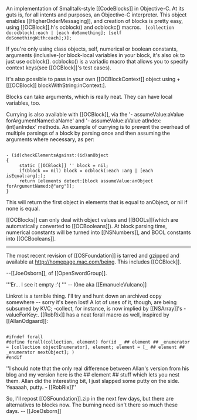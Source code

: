

An implementation of Smalltalk-style [[CodeBlocks]] in Objective-C.  At its guts is, for all intents and purposes, an Objective-C interpreter. This object enables [[HigherOrderMessaging]], and creation of blocks is pretty easy, using [[OCBlock]].h's ocblock() and ocblockc() macros.
<code>
[collection do:ocblock(:each | [each doSomething]; [self doSomethingWith:each];)];
</code>

If you're only using class objects, self, numerical or boolean constants, arguments (inclusive-)or block-local variables in your block, it's also ok to just use ocblock().  ocblockc() is a variadic macro that allows you to specify context keys(see [[OCBlock]]'s test cases).

It's also possible to pass in your own [[OCBlockContext]] object using +[[[OCBlock]] blockWithString:inContext:].

Blocks can take arguments, which is really neat.  They can have local variables, too.  

Currying is also available with [[OCBlock]], via the '- assumeValue:aValue forArgumentNamed:aName' and '- assumeValue:aValue atIndex:(int)anIndex' methods.  An example of currying is to prevent the overhead of multiple parsings of a block by parsing once and then assuming the arguments where necessary, as per:

<code>
- (id)checkElementsAgainst:(id)anObject
{
     static [[OCBlock]] '' block = nil;
     if(block == nil) block = ocblock(:each :arg | [each isEqual:arg];);
     return [elements detect:[block assumeValue:anObject forArgumentNamed:@"arg"]];
}
</code>

This will return the first object in elements that is equal to anObject, or nil if none is equal.

[[OCBlocks]] can only deal with object values and [[BOOLs]](which are automatically converted to [[OCBooleans]]).  At block parsing time, numerical constants will be turned into [[NSNumbers]], and BOOL constants into [[OCBooleans]].

----

The most recent revision of [[OSFoundation]] is tarred and gzipped and available at http://homepage.mac.com/being.  This includes [[OCBlock]].

--[[JoeOsborn]], of [[OpenSwordGroup]].

'''Er... I see it empty :'( ''' -- l0ne aka [[EmanueleVulcano]]

Linkrot is a terrible thing.  I'll try and hunt down an archived copy somewhere -- sorry it's been lost!
A lot of uses of it, though, are being subsumed by KVC; -collect, for instance, is now implied by [[NSArray]]'s -valueForKey:.  [[RobRix]] has a neat forall macro as well, inspired by [[AllanOdgaard]]:

<code>
#ifndef forall
#define forall(collection, element) for(id _ ## element ## _enumerator = [collection objectEnumerator], element; element = [_ ## element ## _enumerator nextObject]; )
#endif
</code>

''I should note that the only real difference between Allan's version from his blog and my version here is the ## element ## stuff which lets you nest them. Allan did the interesting bit, I just slapped some putty on the side. Yeaaaah, putty. - [[RobRix]]''

So, I'll repost [[OSFoundation]].zip in the next few days, but there are alternatives to blocks now.  The burning need isn't there so much these days. -- [[JoeOsborn]]
